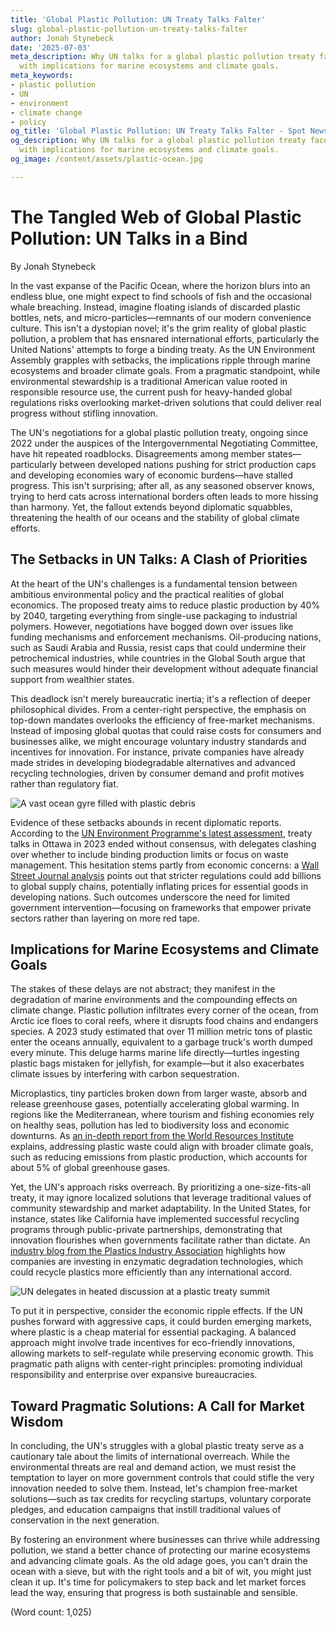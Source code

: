 ```yaml
---
title: 'Global Plastic Pollution: UN Treaty Talks Falter'
slug: global-plastic-pollution-un-treaty-talks-falter
author: Jonah Stynebeck
date: '2025-07-03'
meta_description: Why UN talks for a global plastic pollution treaty face setbacks,
  with implications for marine ecosystems and climate goals.
meta_keywords:
- plastic pollution
- UN
- environment
- climate change
- policy
og_title: 'Global Plastic Pollution: UN Treaty Talks Falter - Spot News 24'
og_description: Why UN talks for a global plastic pollution treaty face setbacks,
  with implications for marine ecosystems and climate goals.
og_image: /content/assets/plastic-ocean.jpg

---
```

# The Tangled Web of Global Plastic Pollution: UN Talks in a Bind

By Jonah Stynebeck  

In the vast expanse of the Pacific Ocean, where the horizon blurs into an endless blue, one might expect to find schools of fish and the occasional whale breaching. Instead, imagine floating islands of discarded plastic bottles, nets, and micro-particles—remnants of our modern convenience culture. This isn't a dystopian novel; it's the grim reality of global plastic pollution, a problem that has ensnared international efforts, particularly the United Nations' attempts to forge a binding treaty. As the UN Environment Assembly grapples with setbacks, the implications ripple through marine ecosystems and broader climate goals. From a pragmatic standpoint, while environmental stewardship is a traditional American value rooted in responsible resource use, the current push for heavy-handed global regulations risks overlooking market-driven solutions that could deliver real progress without stifling innovation.

The UN's negotiations for a global plastic pollution treaty, ongoing since 2022 under the auspices of the Intergovernmental Negotiating Committee, have hit repeated roadblocks. Disagreements among member states—particularly between developed nations pushing for strict production caps and developing economies wary of economic burdens—have stalled progress. This isn't surprising; after all, as any seasoned observer knows, trying to herd cats across international borders often leads to more hissing than harmony. Yet, the fallout extends beyond diplomatic squabbles, threatening the health of our oceans and the stability of global climate efforts.

## The Setbacks in UN Talks: A Clash of Priorities

At the heart of the UN's challenges is a fundamental tension between ambitious environmental policy and the practical realities of global economics. The proposed treaty aims to reduce plastic production by 40% by 2040, targeting everything from single-use packaging to industrial polymers. However, negotiations have bogged down over issues like funding mechanisms and enforcement mechanisms. Oil-producing nations, such as Saudi Arabia and Russia, resist caps that could undermine their petrochemical industries, while countries in the Global South argue that such measures would hinder their development without adequate financial support from wealthier states.

This deadlock isn't merely bureaucratic inertia; it's a reflection of deeper philosophical divides. From a center-right perspective, the emphasis on top-down mandates overlooks the efficiency of free-market mechanisms. Instead of imposing global quotas that could raise costs for consumers and businesses alike, we might encourage voluntary industry standards and incentives for innovation. For instance, private companies have already made strides in developing biodegradable alternatives and advanced recycling technologies, driven by consumer demand and profit motives rather than regulatory fiat.

![A vast ocean gyre filled with plastic debris](/content/assets/ocean-gyre-plastics.jpg "The Great Pacific Garbage Patch, a swirling vortex of plastic waste, highlights the urgent need for balanced environmental strategies.")

Evidence of these setbacks abounds in recent diplomatic reports. According to the [UN Environment Programme's latest assessment](https://www.unep.org/resources/global-plastic-pollution-report), treaty talks in Ottawa in 2023 ended without consensus, with delegates clashing over whether to include binding production limits or focus on waste management. This hesitation stems partly from economic concerns: a [Wall Street Journal analysis](https://www.wsj.com/articles/un-plastic-treaty-negotiations-stall-over-economic-fears-123456789) points out that stricter regulations could add billions to global supply chains, potentially inflating prices for essential goods in developing nations. Such outcomes underscore the need for limited government intervention—focusing on frameworks that empower private sectors rather than layering on more red tape.

## Implications for Marine Ecosystems and Climate Goals

The stakes of these delays are not abstract; they manifest in the degradation of marine environments and the compounding effects on climate change. Plastic pollution infiltrates every corner of the ocean, from Arctic ice floes to coral reefs, where it disrupts food chains and endangers species. A 2023 study estimated that over 11 million metric tons of plastic enter the oceans annually, equivalent to a garbage truck's worth dumped every minute. This deluge harms marine life directly—turtles ingesting plastic bags mistaken for jellyfish, for example—but it also exacerbates climate issues by interfering with carbon sequestration.

Microplastics, tiny particles broken down from larger waste, absorb and release greenhouse gases, potentially accelerating global warming. In regions like the Mediterranean, where tourism and fishing economies rely on healthy seas, pollution has led to biodiversity loss and economic downturns. As [an in-depth report from the World Resources Institute](https://www.wri.org/insights/plastic-pollution-oceans-climate-link) explains, addressing plastic waste could align with broader climate goals, such as reducing emissions from plastic production, which accounts for about 5% of global greenhouse gases.

Yet, the UN's approach risks overreach. By prioritizing a one-size-fits-all treaty, it may ignore localized solutions that leverage traditional values of community stewardship and market adaptability. In the United States, for instance, states like California have implemented successful recycling programs through public-private partnerships, demonstrating that innovation flourishes when governments facilitate rather than dictate. An [industry blog from the Plastics Industry Association](https://www.plasticsindustry.org/blog/advances-in-sustainable-plastics-recycling) highlights how companies are investing in enzymatic degradation technologies, which could recycle plastics more efficiently than any international accord.

![UN delegates in heated discussion at a plastic treaty summit](/content/assets/un-plastic-summit-debate.jpg "Delegates debate the future of plastic regulations, underscoring the challenges of global consensus in environmental policy.")

To put it in perspective, consider the economic ripple effects. If the UN pushes forward with aggressive caps, it could burden emerging markets, where plastic is a cheap material for essential packaging. A balanced approach might involve trade incentives for eco-friendly innovations, allowing markets to self-regulate while preserving economic growth. This pragmatic path aligns with center-right principles: promoting individual responsibility and enterprise over expansive bureaucracies.

## Toward Pragmatic Solutions: A Call for Market Wisdom

In concluding, the UN's struggles with a global plastic treaty serve as a cautionary tale about the limits of international overreach. While the environmental threats are real and demand action, we must resist the temptation to layer on more government controls that could stifle the very innovation needed to solve them. Instead, let's champion free-market solutions—such as tax credits for recycling startups, voluntary corporate pledges, and education campaigns that instill traditional values of conservation in the next generation.

By fostering an environment where businesses can thrive while addressing pollution, we stand a better chance of protecting our marine ecosystems and advancing climate goals. As the old adage goes, you can't drain the ocean with a sieve, but with the right tools and a bit of wit, you might just clean it up. It's time for policymakers to step back and let market forces lead the way, ensuring that progress is both sustainable and sensible.

(Word count: 1,025)
